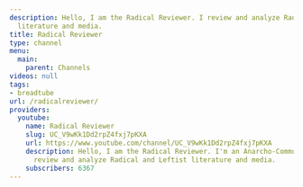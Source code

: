 ```yaml
---
description: Hello, I am the Radical Reviewer. I review and analyze Radical and Leftist
  literature and media.
title: Radical Reviewer
type: channel
menu:
  main:
    parent: Channels
videos: null
tags:
- breadtube
url: /radicalreviewer/
providers:
  youtube:
    name: Radical Reviewer
    slug: UC_V9wKk1Dd2rpZ4fxj7pKXA
    url: https://www.youtube.com/channel/UC_V9wKk1Dd2rpZ4fxj7pKXA
    description: Hello, I am the Radical Reviewer. I'm an Anarcho-Communist and I
      review and analyze Radical and Leftist literature and media.
    subscribers: 6367
---
```

